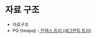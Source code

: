 # 자료 구조
- 자료구조
- PQ (heapq)
-[ 인덱스 트리 (세그먼트 트리)](https://github.com/AAISSJ/AlgorithmStudy/tree/main/2024/Data%20Structure/Index%20Tree)
